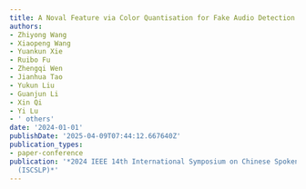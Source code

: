 ```yaml
---
title: A Noval Feature via Color Quantisation for Fake Audio Detection
authors:
- Zhiyong Wang
- Xiaopeng Wang
- Yuankun Xie
- Ruibo Fu
- Zhengqi Wen
- Jianhua Tao
- Yukun Liu
- Guanjun Li
- Xin Qi
- Yi Lu
- ' others'
date: '2024-01-01'
publishDate: '2025-04-09T07:44:12.667640Z'
publication_types:
- paper-conference
publication: '*2024 IEEE 14th International Symposium on Chinese Spoken Language Processing
  (ISCSLP)*'
---
```

